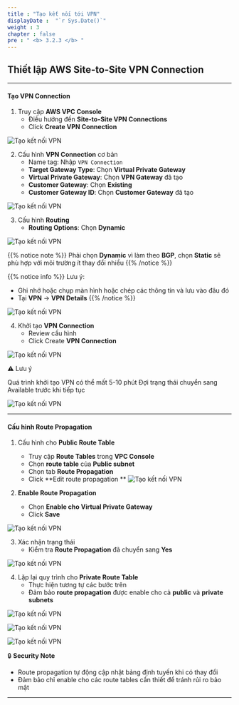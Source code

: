 ```yaml
---
title : "Tạo kết nối tới VPN"
displayDate :  "`r Sys.Date()`"
weight : 3
chapter : false
pre : " <b> 3.2.3 </b> "
---
```


## Thiết lập AWS Site-to-Site VPN Connection

---

#### Tạo VPN Connection

1. Truy cập **AWS VPC Console**
    - Điều hướng đến **Site-to-Site VPN Connections**
    - Click **Create VPN Connection**

![Tạo kết nối VPN](/FCJ_Workshop_VuNgocQuang/images/3/3-2/3-2-3/0001.png?featherlight=false&width=90pc)

2. Cấu hình **VPN Connection** cơ bản
    - Name tag: Nhập `VPN Connection`
    - **Target Gateway Type**: Chọn **Virtual Private Gateway**
    - **Virtual Private Gateway**: Chọn **VPN Gateway** đã tạo
    - **Customer Gateway**: Chọn **Existing**
    - **Customer Gateway ID**: Chọn **Customer Gateway** đã tạo

![Tạo kết nối VPN](/FCJ_Workshop_VuNgocQuang/images/3/3-2/3-2-3/0002.png?featherlight=false&width=90pc)

3. Cấu hình **Routing**
    - **Routing Options**: Chọn **Dynamic**

![Tạo kết nối VPN](/FCJ_Workshop_VuNgocQuang/images/3/3-2/3-2-3/0002-1.png?featherlight=false&width=90pc)

{{% notice note %}}
Phải chọn **Dynamic** vì làm theo **BGP**, chọn **Static** sẽ phù hợp với môi trường ít thay đổi nhiều
{{% /notice %}}

{{% notice info %}}
Lưu ý:
- Ghi nhớ hoặc chụp màn hình hoặc chép các thông tin và lưu vào đâu đó
- Tại **VPN** -> **VPN Details**
{{% /notice %}}

![Tạo kết nối VPN](/FCJ_Workshop_VuNgocQuang/images/3/3-2/3-2-3/0004-1.png?featherlight=false&width=90pc)

4. Khởi tạo **VPN Connection**
    - Review cấu hình
    - Click Create **VPN Connection**

![Tạo kết nối VPN](/FCJ_Workshop_VuNgocQuang/images/3/3-2/3-2-3/0004.png?featherlight=false&width=90pc)

⚠️ Lưu ý

Quá trình khởi tạo VPN có thể mất 5-10 phút
Đợi trạng thái chuyển sang Available trước khi tiếp tục

![Tạo kết nối VPN](/FCJ_Workshop_VuNgocQuang/images/3/3-2/3-2-3/0005.png?featherlight=false&width=90pc)

---

#### Cấu hình Route Propagation

1. Cấu hình cho **Public Route Table**
    - Truy cập **Route Tables** trong **VPC Console**
    - Chọn **route table** của **Public subnet**
    - Chọn tab **Route Propagation**
    - Click **Edit route propagation
**
![Tạo kết nối VPN](/FCJ_Workshop_VuNgocQuang/images/3/3-2/3-2-3/0006.png?featherlight=false&width=90pc)

2. **Enable Route Propagation**
    - Chọn **Enable cho Virtual Private Gateway**
    - Click **Save**

![Tạo kết nối VPN](/FCJ_Workshop_VuNgocQuang/images/3/3-2/3-2-3/0007.png?featherlight=false&width=90pc)

3. Xác nhận trạng thái
    - Kiểm tra **Route Propagation** đã chuyển sang **Yes**

![Tạo kết nối VPN](/FCJ_Workshop_VuNgocQuang/images/3/3-2/3-2-3/0008.png?featherlight=false&width=90pc)

4. Lặp lại quy trình cho **Private Route Table**
    - Thực hiện tương tự các bước trên
    - Đảm bảo **route propagation** được enable cho cả **public** và **private subnets**

![Tạo kết nối VPN](/FCJ_Workshop_VuNgocQuang/images/3/3-2/3-2-3/0009.png?featherlight=false&width=90pc)

![Tạo kết nối VPN](/FCJ_Workshop_VuNgocQuang/images/3/3-2/3-2-3/0010.png?featherlight=false&width=90pc)

![Tạo kết nối VPN](/FCJ_Workshop_VuNgocQuang/images/3/3-2/3-2-3/0011.png?featherlight=false&width=90pc)

🔒 **Security Note**

- Route propagation tự động cập nhật bảng định tuyến khi có thay đổi
- Đảm bảo chỉ enable cho các route tables cần thiết để tránh rủi ro bảo mật

---